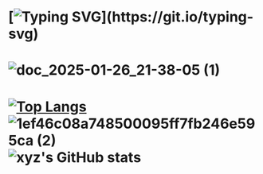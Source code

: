 [![Typing SVG](https://readme-typing-svg.demolab.com?font=Fira+Code&pause=1000&width=435&lines=Hello%2C+my+name+is+XYZ!)](https://git.io/typing-svg)
===============================================================================================================================================
![doc_2025-01-26_21-38-05 (1)](https://github.com/user-attachments/assets/08726eab-be8b-4650-9f1f-b3ee1b3a43cb)
=============================================================================================================================================
[![Top Langs](https://github-readme-stats.vercel.app/api/top-langs/?username=xyzfbi)](https://github.com/anuraghazra/github-readme-stats)![1ef46c08a748500095ff7fb246e595ca (2)](https://github.com/user-attachments/assets/b504a090-081a-412b-a7e4-3795c0e148b2)![xyz's GitHub stats](https://github-readme-stats.vercel.app/api?username=xyz&show_icons=true&theme=jolly)
=======================================================================================================================================

